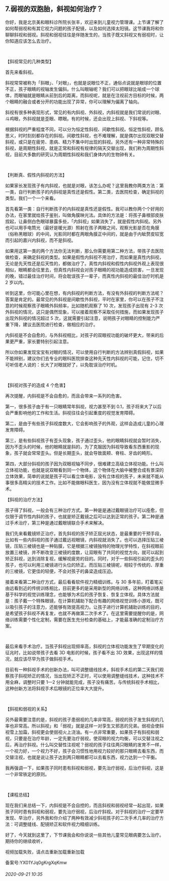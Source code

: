 ## 7.弱视的双胞胎，斜视如何治疗？
你好，我是北京美和眼科诊所院长张丰，欢迎来到儿童视力管理课。上节课了解了如何帮弱视和有其它视力问题的孩子配镜，以及如何选择太阳镜。这节课我将和你聊聊斜视和弱视。斜视和弱视往往是伴随发生的，当孩子既又斜视又有弱视时，让你知道应该怎么去治疗。


 


【斜视常见的几种类型】


首先来看斜视。


斜视常常被称为「斜眼」、「对眼」，也就是说眼位不正，通俗点说就是眼球的位置不正，孩子眼睛的视轴发生偏斜。什么叫眼轴呢？我们可以把眼球比喻成一个球体，而眼轴就是眼睛从前到后的距离，而斜视呢，就是在注视前方目标的时候，两个眼睛的融合或者分开的功能出现了异常，你可以理解为偏离了轴向。


斜视有很多种表现形式，常见的有内斜视、外斜视，内斜视就是我们常说的对眼、斗鸡眼，外斜视就是歪眼、瞟眼。有的时候，还会出现上斜视、下斜视等。


根据斜视的严重程度不同，可以分为恒定性斜视、间歇性斜视。恒定性斜视，顾名思义，时时刻刻都存在的斜视。间歇性斜视，也不难理解，就是偶尔出现双眼交替斜视，或只是在疲劳、患病、精力不集中时出现的斜视。另外还有一种非常特殊的斜视，是周期性斜视，就是正常和斜视有规律的隔天交替出现，我们称为周期性斜视，目前大多数的研究认为周期性斜视和我们身体内的生物钟有关。


 


【判断真、假性内斜视的方法】


如果家长发现孩子有内斜视，也就是对眼，该怎么办呢？这里我教你两类方法：第一类，自行判断孩子的内斜视是真性还是假性。第二类，去医院检查，确定斜视的类型。我们一个一个来看。


首先看第一类：自行判断孩子的内斜视是真性还是假性。我可以教你两个个好用的办法，在家里就给孩子鉴别，叫做角膜映光法。具体的方法是：将孩子鼻根部皮肤捏起，让鼻侧白色眼球暴露多些，「内斜视」如果消失了，就是假性内斜视。另外也可以用手电筒光（最好是暖光源）照射在孩子两眼之间，观察光影是否在角膜（俗称黑眼球）的中间，光影同时都在两眼角膜正中间的，就是由于内眦赘皮较宽而引起的嘉兴内斜视，而不是斜视。


如果用这第一类的两个方法你无法判断，那么你需要用第二种方法，带孩子去医院做检查，来确定斜视的类型。如果是假性内斜视不用治疗，而如果是真性内斜视，无论是先天性还是后天性的，都做治疗了。真性内斜视和假性内斜视外观上表现很相似，眼睛都会往里去，但真性内斜视会对孩子眼睛的视功能造成损害，一旦发现的晚，错过最佳治疗时间，将会耽误孩子一辈子，而真性内斜视的最佳治疗时机是 2 岁以内。


听到这里，你可能心里在想，有内斜视的判断方法，有没有外斜视的判断方法呢？答案是肯定的。最常见的外斜视是间歇性外斜视，平时在家里，你可以在孩子不注意的时候观察孩子眼睛外斜频率，比如随机观察了 10 次，发现孩子出现有 2-3 次外斜视的情况，这只是偶然现象，可以接着观察不采取任何措施，而如果发现孩子出现外斜视的情况超过 5 次，这就需要引起注意，说明孩子对眼睛的控制能力严重下降，建议去医院进行检查，做相应的治疗。


内斜视是不会自愈的，与外斜视相比，对孩子的双眼视功能的破坏更大，带来的后果更严重，家长要特别引起注意。


所以你如果发现宝宝有对眼的情况，可以使用自行判断的方法辨别真假斜视，如果不能辨别，建议你们去专业的眼科医院排查这种先天性内斜视的可能，记住，切不可听信老人说的：长大了对眼就好了，以免耽误治疗时机。


 


【斜视对孩子的造成 4 个危害】


再次提醒，内斜视是不会自愈的，而且会带来一系列的危害。


第一，很多孩子由于有一只眼睛常年斜视，视力甚至不到 0.1，孩子将来大了以后会严重影响他的工作和生活。斜视往往会引起重度的视觉发育障碍。


第二，是由于有些孩子斜视度数大，它会影响孩子的外观，这样会造成儿童的心理发育障碍。


第三，是有些斜视孩子有歪头现象，孩子通过歪头，他的眼睛斜视就会暂时消失，因为不歪头的时候，他的眼睛就是斜的，为了克服因为斜视导致看东西重影的现象，孩子就会常常歪头。但是长期歪头，就会导致面颊、脊柱、牙齿的畸形。


第四，大部分斜视的孩子因为双眼视轴不同步，很难建立高级立体视功能。什么叫立体视功能，也就是说双眼看到同一个物体，这个物体在大脑中被整合成有景深的立体效果，简单的说就是孩子可以看立体电影，没有立体视的孩子，未来就不能从事很多高精尖的技术工作。比如不能做眼科医生，因为没有立体视就不能做显微手术。


【斜视的治疗方法】


孩子得了斜视，一般会有三种治疗方式。第一种是是通过戴眼镜治疗可以痊愈，但仅限于调节性内斜的孩子，也就是矫正戴镜之后可以达到正常的孩子。第二种是通过手术治疗，第三种是通过戴眼镜联合手术来解决。


我们先来看戴镜矫正治疗。首先斜视的孩子矫正屈光状态，是最重要的干预手段，比如有一些内斜视的孩子通过戴远视眼镜，内斜视就消失了。也可以选择压贴三棱镜，压贴三棱镜也是一种贴膜，它是根据三棱镜独特的物理光学特性，在斜视眼前放置三棱镜，并不断改变三棱镜的度数，让双眼有了共同的视觉方向，就可以起到矫正斜视，达到消除复视，缓解视疲劳的目的。同时，对于一些斜视引起的歪头的孩子，也可以利用三棱镜进行头位的矫正。而压贴三棱镜呢，相较于传统的、厚重的三棱镜，它更佳的轻便，不会对孩子的鼻梁造成压迫。


接着来看第二种治疗方式，最后看看软件视力精细训练。与 30 多年前，盯着笔尖由远看到近的传统训练相比，目前更多的是采用新型的网络训练，这种网络训练是基于科学的视觉训练理念，也能够为术后的孩子恢复、恢复立体视。具体方法就是：孩子戴一个特殊眼镜，在计算机辅助下配合有趣的网络视觉训练小游戏，既可以吸引孩子的注意力，还能够有效提高视力。让孩子进行计算机辅助训练的目的，是希望孩子斜视不再复发，也就不再做第二次手术了。在这里需要提醒你的是，网络训练需要个性化定制，需要在医生充分检查的基础上，才能最准确的定制治疗方案。


 


最后来看手术治疗。当孩子斜视出现频率高，斜视的立体视功能发生了早期变化的征兆时，比如说带孩子去看 3D 电影的时候，孩子看不出 3D 效果，出现这样的情况，就应该尽早为孩子做斜视手术。


目前有一种斜视手术的创新办法，叫可调整缝线技术，斜视手术后的第二天我们观察孩子斜视矫正的情况，当出现矫正不正时，可以使用调整缝线技术，这种技术不用全麻，调整时只要 1—2 分钟就能完成，孩子没有痛苦。与传统斜视手术相比，这种创新方法将斜视手术后眼镜的正位率大大提升。


 


【斜视和弱视的关系】


另外最需要注意的是，斜视的孩子患弱视的几率非常高，弱视的孩子发生斜视的几率也非常高。所以斜视」和「弱视」就是这样一对孪生又邪恶的兄弟。弱视会使斜视雪上加霜，斜视更会使弱视火上浇油。有一点非常重要，如果孩子有斜视和弱视，只要是在治疗年龄，一定先要治疗弱视，使双眼的视力均衡，可以交替注视之后，再治疗斜视。什么叫交替性注视呢？弱视的孩子往往两只眼睛的发育不一样，一个视力好，一个视力不好，孩子会习惯性地用视力较好的那只眼睛去看东西，而交替注视，也就是说让孩子达到两只眼睛都可以去看东西，视力达到一个平衡。


我再强调一下，如果孩子同时患有斜视和弱视，要先治疗弱视，后治疗斜视，这是一个非常铁定的原则。


 


【课程总结】


现在我们来总结一下，内斜视是不会自控的，而且斜视和弱视经常一起出现，如果孩子同时患有斜视和弱视，要先治疗弱视，后治疗斜视。对于斜视的治疗一定要早发现、早治疗，另外我和你介绍了两种有效减少斜视孩子的二次手术几率的治疗方法：可调整缝线、配镜矫正和软件视力精细训练。


好了，今天就到这里了，下节课我会和你说说一些其他儿童常见眼病要怎么治疗。期待你的继续收听，


视频加载失败，请点击重新加载重新加载
  



备案号:YX01YJq0gKrgXqKmw


###### 2020-09-21 10:35

